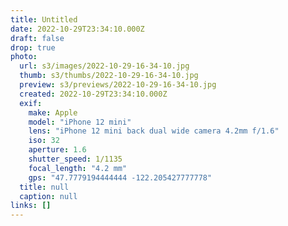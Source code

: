 ```yaml
---
title: Untitled
date: 2022-10-29T23:34:10.000Z
draft: false
drop: true
photo:
  url: s3/images/2022-10-29-16-34-10.jpg
  thumb: s3/thumbs/2022-10-29-16-34-10.jpg
  preview: s3/previews/2022-10-29-16-34-10.jpg
  created: 2022-10-29T23:34:10.000Z
  exif:
    make: Apple
    model: "iPhone 12 mini"
    lens: "iPhone 12 mini back dual wide camera 4.2mm f/1.6"
    iso: 32
    aperture: 1.6
    shutter_speed: 1/1135
    focal_length: "4.2 mm"
    gps: "47.7779194444444 -122.205427777778"
  title: null
  caption: null
links: []
---
```

